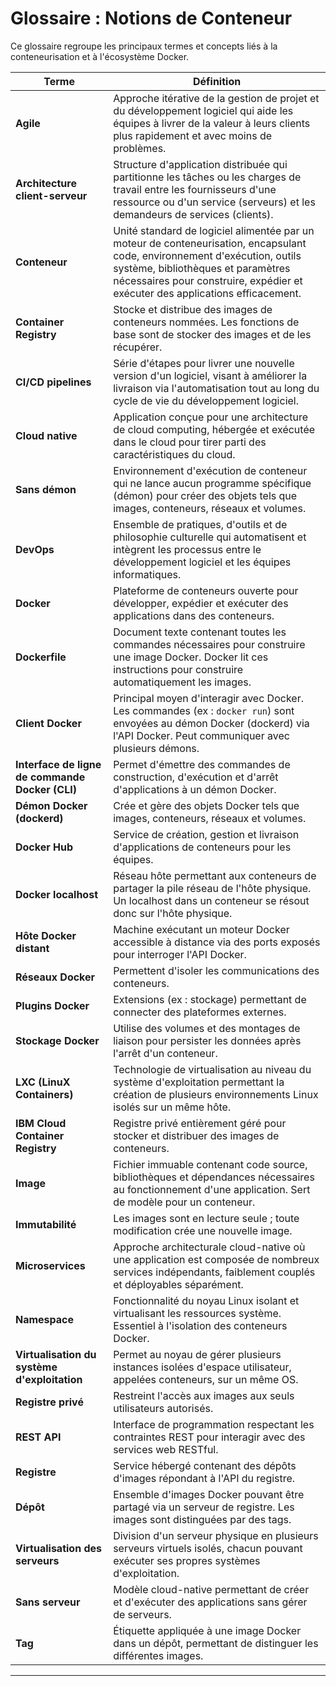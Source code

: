 # Glossaire : Notions de Conteneur

Ce glossaire regroupe les principaux termes et concepts liés à la conteneurisation et à l'écosystème Docker.

| Terme                                   | Définition |
|------------------------------------------|------------|
| **Agile**                               | Approche itérative de la gestion de projet et du développement logiciel qui aide les équipes à livrer de la valeur à leurs clients plus rapidement et avec moins de problèmes. |
| **Architecture client-serveur**          | Structure d'application distribuée qui partitionne les tâches ou les charges de travail entre les fournisseurs d'une ressource ou d'un service (serveurs) et les demandeurs de services (clients). |
| **Conteneur**                           | Unité standard de logiciel alimentée par un moteur de conteneurisation, encapsulant code, environnement d'exécution, outils système, bibliothèques et paramètres nécessaires pour construire, expédier et exécuter des applications efficacement. |
| **Container Registry**                   | Stocke et distribue des images de conteneurs nommées. Les fonctions de base sont de stocker des images et de les récupérer. |
| **CI/CD pipelines**                      | Série d'étapes pour livrer une nouvelle version d'un logiciel, visant à améliorer la livraison via l'automatisation tout au long du cycle de vie du développement logiciel. |
| **Cloud native**                         | Application conçue pour une architecture de cloud computing, hébergée et exécutée dans le cloud pour tirer parti des caractéristiques du cloud. |
| **Sans démon**                           | Environnement d'exécution de conteneur qui ne lance aucun programme spécifique (démon) pour créer des objets tels que images, conteneurs, réseaux et volumes. |
| **DevOps**                               | Ensemble de pratiques, d'outils et de philosophie culturelle qui automatisent et intègrent les processus entre le développement logiciel et les équipes informatiques. |
| **Docker**                               | Plateforme de conteneurs ouverte pour développer, expédier et exécuter des applications dans des conteneurs. |
| **Dockerfile**                           | Document texte contenant toutes les commandes nécessaires pour construire une image Docker. Docker lit ces instructions pour construire automatiquement les images. |
| **Client Docker**                        | Principal moyen d'interagir avec Docker. Les commandes (ex : `docker run`) sont envoyées au démon Docker (dockerd) via l'API Docker. Peut communiquer avec plusieurs démons. |
| **Interface de ligne de commande Docker (CLI)** | Permet d'émettre des commandes de construction, d'exécution et d'arrêt d'applications à un démon Docker. |
| **Démon Docker (dockerd)**               | Crée et gère des objets Docker tels que images, conteneurs, réseaux et volumes. |
| **Docker Hub**                           | Service de création, gestion et livraison d'applications de conteneurs pour les équipes. |
| **Docker localhost**                     | Réseau hôte permettant aux conteneurs de partager la pile réseau de l'hôte physique. Un localhost dans un conteneur se résout donc sur l'hôte physique. |
| **Hôte Docker distant**                  | Machine exécutant un moteur Docker accessible à distance via des ports exposés pour interroger l'API Docker. |
| **Réseaux Docker**                       | Permettent d'isoler les communications des conteneurs. |
| **Plugins Docker**                       | Extensions (ex : stockage) permettant de connecter des plateformes externes. |
| **Stockage Docker**                      | Utilise des volumes et des montages de liaison pour persister les données après l'arrêt d'un conteneur. |
| **LXC (LinuX Containers)**               | Technologie de virtualisation au niveau du système d'exploitation permettant la création de plusieurs environnements Linux isolés sur un même hôte. |
| **IBM Cloud Container Registry**         | Registre privé entièrement géré pour stocker et distribuer des images de conteneurs. |
| **Image**                                | Fichier immuable contenant code source, bibliothèques et dépendances nécessaires au fonctionnement d'une application. Sert de modèle pour un conteneur. |
| **Immutabilité**                         | Les images sont en lecture seule ; toute modification crée une nouvelle image. |
| **Microservices**                        | Approche architecturale cloud-native où une application est composée de nombreux services indépendants, faiblement couplés et déployables séparément. |
| **Namespace**                            | Fonctionnalité du noyau Linux isolant et virtualisant les ressources système. Essentiel à l'isolation des conteneurs Docker. |
| **Virtualisation du système d'exploitation** | Permet au noyau de gérer plusieurs instances isolées d'espace utilisateur, appelées conteneurs, sur un même OS. |
| **Registre privé**                       | Restreint l'accès aux images aux seuls utilisateurs autorisés. |
| **REST API**                             | Interface de programmation respectant les contraintes REST pour interagir avec des services web RESTful. |
| **Registre**                             | Service hébergé contenant des dépôts d'images répondant à l'API du registre. |
| **Dépôt**                                | Ensemble d'images Docker pouvant être partagé via un serveur de registre. Les images sont distinguées par des tags. |
| **Virtualisation des serveurs**          | Division d'un serveur physique en plusieurs serveurs virtuels isolés, chacun pouvant exécuter ses propres systèmes d'exploitation. |
| **Sans serveur**                         | Modèle cloud-native permettant de créer et d'exécuter des applications sans gérer de serveurs. |
| **Tag**                                  | Étiquette appliquée à une image Docker dans un dépôt, permettant de distinguer les différentes images. |

---
